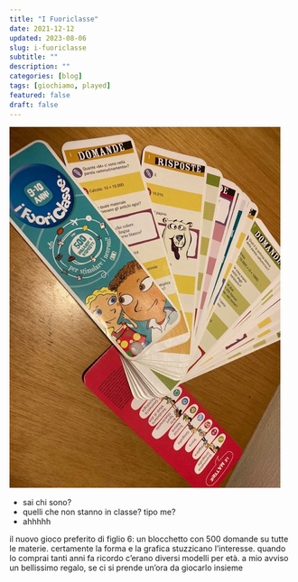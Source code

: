```yaml
---
title: "I Fuoriclasse"
date: 2021-12-12
updated: 2023-08-06
slug: i-fuoriclasse
subtitle: ""
description: ""
categories: [blog]
tags: [giochiamo, played]
featured: false
draft: false
---
```

![](../../../assets/img/post/2021/i_fuoriclasse_featured.jpeg)

- sai chi sono?
- quelli che non stanno in classe? tipo me?
- ahhhhh

il nuovo gioco preferito di figlio 6: un blocchetto con 500 domande su tutte le materie. 
certamente la forma e la grafica stuzzicano l’interesse. quando lo comprai tanti anni fa ricordo c’erano diversi modelli per età. 
a mio avviso un bellissimo regalo, se ci si prende un’ora da giocarlo insieme 
